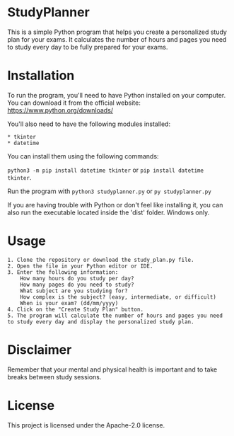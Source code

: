 # StudyPlanner

This is a simple Python program that helps you create a personalized study plan for your exams. It calculates the number of hours and pages you need to study every day to be fully prepared for your exams.

# Installation

To run the program, you'll need to have Python installed on your computer. You can download it from the official website: https://www.python.org/downloads/

You'll also need to have the following modules installed:

    * tkinter
    * datetime

You can install them using the following commands:

`python3 -m pip install datetime tkinter` or `pip install datetime tkinter`.

Run the program with `python3 studyplanner.py` or `py studyplanner.py`

If you are having trouble with Python or don't feel like installing it, you can also run the executable located inside the 'dist' folder. Windows only.

# Usage

    1. Clone the repository or download the study_plan.py file.
    2. Open the file in your Python editor or IDE.
    3. Enter the following information:
        How many hours do you study per day?
        How many pages do you need to study?
        What subject are you studying for?
        How complex is the subject? (easy, intermediate, or difficult)
        When is your exam? (dd/mm/yyyy)
    4. Click on the "Create Study Plan" button.
    5. The program will calculate the number of hours and pages you need to study every day and display the personalized study plan.

# Disclaimer

Remember that your mental and physical health is important and to take breaks between study sessions.

# License

This project is licensed under the Apache-2.0 license.
